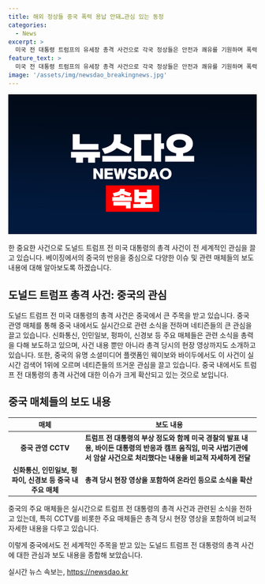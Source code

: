 ```yaml
---
title: 해외 정상들 중국 폭력 용납 안돼…관심 있는 동정
categories:
  - News
excerpt: >
  미국 전 대통령 트럼프의 유세장 총격 사건으로 각국 정상들은 안전과 쾌유를 기원하며 폭력을 규탄했습니다. 중국 내 주요 매체들과 온라인에서 사건과 관련된 내용이 실시간으로 전달되며 관심을 모으고 있습니다. 트럼프의 순발력과 저격범에 대한 관측과 추측도 나왔습니다. 사건 후 현장 영상과 관련 뉴스가 중국에서 큰 주목을 받고 있습니다. (출처: 연합뉴스) #트럼프 #총격사건 #전세계반응
feature_text: >
  미국 전 대통령 트럼프의 유세장 총격 사건으로 각국 정상들은 안전과 쾌유를 기원하며 폭력을 규탄했습니다. 중국 내 주요 매체들과 온라인에서 사건과 관련된 내용이 실시간으로 전달되며 관심을 모으고 있습니다. 트럼프의 순발력과 저격범에 대한 관측과 추측도 나왔습니다. 사건 후 현장 영상과 관련 뉴스가 중국에서 큰 주목을 받고 있습니다. (출처: 연합뉴스) #트럼프 #총격사건 #전세계반응
image: '/assets/img/newsdao_breakingnews.jpg'
---
```


<p><img src="/assets/img/newsdao_breakingnews.jpg" alt="cryptoinkorea 속보" /></p>

<p>한 중요한 사건으로 도널드 트럼프 전 미국 대통령의 총격 사건이 전 세계적인 관심을 끌고 있습니다. 베이징에서의 중국의 반응을 중심으로 다양한 이슈 및 관련 매체들의 보도 내용에 대해 알아보도록 하겠습니다.</p>

<h2 data-ke-size="size26">도널드 트럼프 총격 사건: 중국의 관심</h2>

<p data-ke-size="size16">도널드 트럼프 전 미국 대통령의 총격 사건은 중국에서 큰 주목을 받고 있습니다. 중국 관영 매체를 통해 중국 내에서도 실시간으로 관련 소식을 전하며 네티즌들의 큰 관심을 끌고 있습니다. 신화통신, 인민일보, 펑파이, 신경보 등 주요 매체들은 관련 소식을 총력을 다해 보도하고 있으며, 사건 내용 뿐만 아니라 총격 당시의 현장 영상까지도 소개하고 있습니다. 또한, 중국의 유명 소셜미디어 플랫폼인 웨이보와 바이두에서도 이 사건이 실시간 검색어 1위에 오르며 네티즌들의 뜨거운 관심을 끌고 있습니다. 중국 내에서도 트럼프 전 대통령의 총격 사건에 대한 이슈가 크게 확산되고 있는 것으로 보입니다.</p>

<h2 data-ke-size="size26">중국 매체들의 보도 내용</h2>

<table>
    <thead>
        <tr>
            <th>매체</th>
            <th>보도 내용</th>
        </tr>
    </thead>
    <tbody>
        <tr>
            <td style="text-align: center; height: 17px;"><b>중국 관영 CCTV</b></td>
            <td><b>트럼프 전 대통령의 부상 정도와 함께 미국 경찰의 발표 내용, 바이든 대통령의 반응과 캠프 움직임, 미국 사법기관에서 암살 사건으로 처리했다는 내용을 비교적 자세하게 전달</b></td>
        </tr>
        <tr>
            <td style="text-align: center; height: 17px;"><b>신화통신, 인민일보, 펑파이, 신경보 등 중국 내 주요 매체</b></td>
            <td><b>총격 당시 현장 영상을 포함하여 온라인 등으로 소식을 확산</b></td>
        </tr>
    </tbody>
</table>

<p data-ke-size="size16">중국의 주요 매체들은 실시간으로 트럼프 전 대통령의 총격 사건과 관련된 소식을 전하고 있는데, 특히 CCTV를 비롯한 주요 매체들은 총격 당시 현장 영상을 포함하여 비교적 자세한 내용을 다루고 있습니다.</p>

<p>이렇게 중국에서도 전 세계적인 주목을 받고 있는 도널드 트럼프 전 대통령의 총격 사건에 대한 관심과 보도 내용을 종합해 보았습니다.</p>
실시간 뉴스 속보는, <a href="https://newsdao.kr" rel="dofollow">https://newsdao.kr</a>


